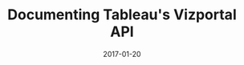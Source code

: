 ---
layout: vp
title: "Documenting Tableau's Vizportal API"
date: 2017-01-20
tags: [APIs, Tableau, Tableau Server]
iframe_url: https://github.com/viziblydiffrnt/viziblydiffrnt.github.io/blob/master/_includes/vizportal.html
---